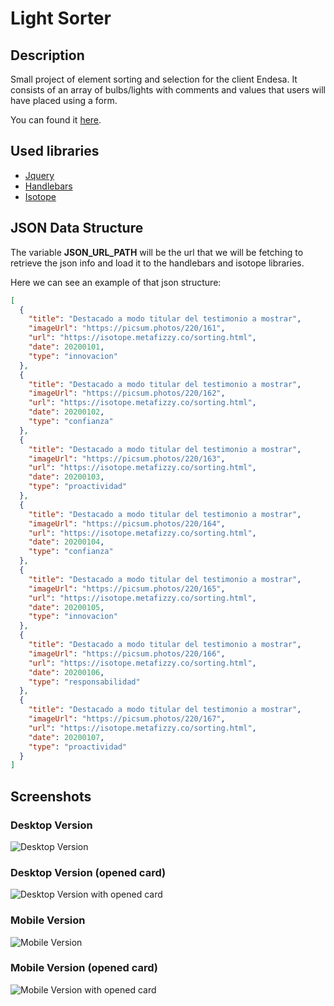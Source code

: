 # Light Sorter

## Description

Small project of element sorting and selection for the client Endesa. It consists of an array of bulbs/lights with comments and values that users will have placed using a form.

You can found it [here](https://daliife.github.io/light-sorter/).

## Used libraries

- [Jquery](https://jquery.com/)
- [Handlebars](https://handlebarsjs.com/)
- [Isotope](https://isotope.metafizzy.co/)

## JSON Data Structure

The variable **JSON_URL_PATH** will be the url that we will be fetching to retrieve the json info and load it to the handlebars and isotope libraries.

Here we can see an example of that json structure:

```json
[
  {
    "title": "Destacado a modo titular del testimonio a mostrar",
    "imageUrl": "https://picsum.photos/220/161",
    "url": "https://isotope.metafizzy.co/sorting.html",
    "date": 20200101,
    "type": "innovacion"
  },
  {
    "title": "Destacado a modo titular del testimonio a mostrar",
    "imageUrl": "https://picsum.photos/220/162",
    "url": "https://isotope.metafizzy.co/sorting.html",
    "date": 20200102,
    "type": "confianza"
  },
  {
    "title": "Destacado a modo titular del testimonio a mostrar",
    "imageUrl": "https://picsum.photos/220/163",
    "url": "https://isotope.metafizzy.co/sorting.html",
    "date": 20200103,
    "type": "proactividad"
  },
  {
    "title": "Destacado a modo titular del testimonio a mostrar",
    "imageUrl": "https://picsum.photos/220/164",
    "url": "https://isotope.metafizzy.co/sorting.html",
    "date": 20200104,
    "type": "confianza"
  },
  {
    "title": "Destacado a modo titular del testimonio a mostrar",
    "imageUrl": "https://picsum.photos/220/165",
    "url": "https://isotope.metafizzy.co/sorting.html",
    "date": 20200105,
    "type": "innovacion"
  },
  {
    "title": "Destacado a modo titular del testimonio a mostrar",
    "imageUrl": "https://picsum.photos/220/166",
    "url": "https://isotope.metafizzy.co/sorting.html",
    "date": 20200106,
    "type": "responsabilidad"
  },
  {
    "title": "Destacado a modo titular del testimonio a mostrar",
    "imageUrl": "https://picsum.photos/220/167",
    "url": "https://isotope.metafizzy.co/sorting.html",
    "date": 20200107,
    "type": "proactividad"
  }
]
```

## Screenshots

### Desktop Version

![Desktop Version](https://imgur.com/OnphlCH.png)

### Desktop Version (opened card)

![Desktop Version with opened card](https://imgur.com/Vu948WK.png)

### Mobile Version

![Mobile Version](https://imgur.com/87LeZo6.png)

### Mobile Version (opened card)

![Mobile Version with opened card](https://imgur.com/iFrfwZa.png)
